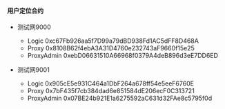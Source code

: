 #### 用户定位合约

- 测试网9000
    - Logic 0xc67Fb926aa5f7D99a79dBD938Fd1AC5dFF8D468A
    - Proxy 0x8108B62f4ebA3A31D4760e232743aF9660f15e25
    - ProxyAdmin 0xebD06631510A66968f0379A4deB896d3eE7DD6ED
  
- 测试网9001
    - Logic 0x905cE5e931C464a1DbF264a678ff54e5eeF6760E
    - Proxy 0x7bF435f7cb384dad6e851584dE206ecF0C313721
    - ProxyAdmin 0x07BE24b921E1a6275592aC631d32FAe8c5795f0d